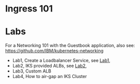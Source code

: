 # Ingress 101

# Labs

For a Networking 101 with the Guestbook application, also see: https://github.com/IBM/kubernetes-networking

* Lab1, Create a Loadbalancer Service, see [Lab1](Lab1/README.md),
* Lab2, IKS provided ALBs, see [Lab2](Lab2/README.md),
* Lab3, Custom ALB
* Lab4, How to air-gap an IKS Cluster


